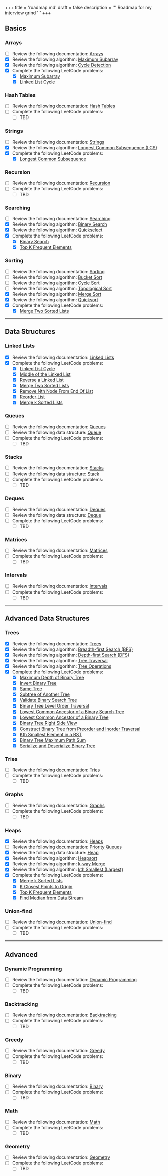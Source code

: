 +++
title = 'roadmap.md'
draft = false
description =  '''
Roadmap for my interview grind
'''
+++

## Basics

### Arrays
- [ ] Review the following documentation: [Arrays](/docs/arrays)
- [x] Review the following algorithm: [Maximum Subarray](/algorithms/maximum_subarray)
- [x] Review the following algorithm: [Cycle Detection](/algorithms/cycle_detection)
- [x] Complete the following LeetCode problems:
  - [x] [Maximum Subarray](/leetcode/maximum_subarray)
  - [x] [Linked List Cycle](/leetcode/linked_list_cycle)

### Hash Tables
- [ ] Review the following documentation: [Hash Tables](/docs/hash_tables)
- [ ] Complete the following LeetCode problems:
  - [ ] TBD

### Strings
- [ ] Review the following documentation: [Strings](/docs/strings)
- [x] Review the following algorithm: [Longest Common Subsequence (LCS)](/algorithms/longest_common_subsequence)
- [x] Complete the following LeetCode problems:
  - [x] [Longest Common Subsequence](/leetcode/longest_common_subsequence)

### Recursion
- [ ] Review the following documentation: [Recursion](/docs/recursion)
- [ ] Complete the following LeetCode problems:
  - [ ] TBD

### Searching
- [ ] Review the following documentation: [Searching](/docs/searching)
- [x] Review the following algorithm: [Binary Search](/algorithms/binary_search)
- [x] Review the following algorithm: [Quickselect](/algorithms/quickselect)
- [x] Complete the following LeetCode problems:
  - [x] [Binary Search](/leetcode/binary_search)
  - [x] [Top K Frequent Elements](leetcode/top_k_frequent_elements)

### Sorting
- [ ] Review the following documentation: [Sorting](/docs/sorting)
- [ ] Review the following algorithm: [Bucket Sort](/algorithms/bucket_sort)
- [ ] Review the following algorithm: [Cycle Sort](/algorithms/cycle_sort)
- [ ] Review the following algorithm: [Topological Sort](/algorithms/topological_sort)
- [x] Review the following algorithm: [Merge Sort](/algorithms/merge_sort)
- [x] Review the following algorithm: [Quicksort](/algorithms/quicksort)
- [x] Complete the following LeetCode problems:
  - [x] [Merge Two Sorted Lists](/leetcode/merge_two_sorted_lists)

---

## Data Structures

### Linked Lists
- [x] Review the following documentation: [Linked Lists](/docs/linked_lists)
- [x] Complete the following LeetCode problems:
  - [x] [Linked List Cycle](/leetcode/linked_list_cycle)
  - [x] [Middle of the Linked List](/leetcode/middle_of_the_linked_list)
  - [x] [Reverse a Linked List](/leetcode/reverse_linked_list)
  - [x] [Merge Two Sorted Lists](/leetcode/merge_two_sorted_lists)
  - [x] [Remove Nth Node From End Of List](/leetcode/remove_nth_node_from_end_of_list)
  - [x] [Reorder List](/leetcode/reorder_list)
  - [x] [Merge k Sorted Lists](/leetcode/merge_k_sorted_lists)

### Queues
- [ ] Review the following documentation: [Queues](/docs/queues)
- [ ] Review the following data structure: [Queue](/data-structures/queue)
- [ ] Complete the following LeetCode problems:
  - [ ] TBD

### Stacks
- [ ] Review the following documentation: [Stacks](/docs/stacks)
- [ ] Review the following data structure: [Stack](/data-structures/stack)
- [ ] Complete the following LeetCode problems:
  - [ ] TBD

### Deques
- [ ] Review the following documentation: [Deques](/docs/deques)
- [ ] Review the following data structure: [Deque](/data-structures/deque)
- [ ] Complete the following LeetCode problems:
  - [ ] TBD

### Matrices
- [ ] Review the following documentation: [Matrices](/docs/matrices)
- [ ] Complete the following LeetCode problems:
  - [ ] TBD

### Intervals
- [ ] Review the following documentation: [Intervals](/docs/intervals)
- [ ] Complete the following LeetCode problems:
  - [ ] TBD

---

## Advanced Data Structures

### Trees
- [x] Review the following documentation: [Trees](/docs/trees)
- [x] Review the following algorithm: [Breadth-first Search (BFS)](/algorithms/breadth_first_search)
- [x] Review the following algorithm: [Depth-first Search (DFS)](/algorithms/depth_first_search)
- [x] Review the following algorithm: [Tree Traversal](/algorithms/tree_traversal)
- [x] Review the following algorithm: [Tree Operations](/algorithms/tree_operations)
- [x] Complete the following LeetCode problems:
  - [x] [Maximum Depth of Binary Tree](/leetcode/maximum_depth_of_binary_tree)
  - [x] [Invert Binary Tree](/leetcode/invert_binary_tree)
  - [x] [Same Tree](/leetcode/same_tree)
  - [x] [Subtree of Another Tree](/leetcode/subtree_of_another_tree)
  - [x] [Validate Binary Search Tree](/leetcode/validate_binary_search_tree)
  - [x] [Binary Tree Level Order Traversal](/leetcode/binary_tree_level_order_traversal)
  - [x] [Lowest Common Ancestor of a Binary Search Tree](/leetcode/lowest_common_ancestor_of_a_binary_search_tree)
  - [x] [Lowest Common Ancestor of a Binary Tree](/leetcode/lowest_common_ancestor_of_a_binary_tree)
  - [x] [Binary Tree Right Side View](/leetcode/binary_tree_right_side_view)
  - [x] [Construct Binary Tree from Preorder and Inorder Traversal](/leetcode/construct_binary_tree_from_preorder_and_inorder_traversal)
  - [x] [Kth Smallest Element in a BST](/leetcode/kth_smallest_element_in_a_bst)
  - [x] [Binary Tree Maximum Path Sum](/leetcode/binary_tree_maximum_path_sum)
  - [x] [Serialize and Deserialize Binary Tree](/leetcode/serialize_and_deserialize_binary_tree)

### Tries
- [ ] Review the following documentation: [Tries](/docs/tries)
- [ ] Complete the following LeetCode problems:
  - [ ] TBD

### Graphs
- [ ] Review the following documentation: [Graphs](/docs/graphs)
- [ ] Complete the following LeetCode problems:
  - [ ] TBD

### Heaps
- [x] Review the following documentation: [Heaps](/docs/heaps)
- [ ] Review the following documentation: [Priority Queues](/docs/priority_queues)
- [x] Review the following data structure: [Heap](/data-structures/heap)
- [x] Review the following algorithm: [Heapsort](/algorithms/heapsort)
- [x] Review the following algorithm: [k-way Merge](/algorithms/k_way_merge)
- [x] Review the following algorithm: [kth Smallest (Largest)](/algorithms/kth_smallest)
- [x] Complete the following LeetCode problems:
  - [x] [Merge k Sorted Lists](leetcode/merge_k_sorted_lists)
  - [x] [K Closest Points to Origin](/leetcode/k_closest_points_to_origin)
  - [x] [Top K Frequent Elements](leetcode/top_k_frequent_elements)
  - [x] [Find Median from Data Stream](leetcode/find_median_from_data_stream)

### Union-find
- [ ] Review the following documentation: [Union-find](/docs/union_find)
- [ ] Complete the following LeetCode problems:
  - [ ] TBD

---

## Advanced

### Dynamic Programming
- [ ] Review the following documentation: [Dynamic Programming](/docs/dynamic_programming)
- [ ] Complete the following LeetCode problems:
  - [ ] TBD

### Backtracking
- [ ] Review the following documentation: [Backtracking](/docs/backtracking)
- [ ] Complete the following LeetCode problems:
  - [ ] TBD

### Greedy
- [ ] Review the following documentation: [Greedy](/docs/greedy)
- [ ] Complete the following LeetCode problems:
  - [ ] TBD

### Binary
- [ ] Review the following documentation: [Binary](/docs/binary)
- [ ] Complete the following LeetCode problems:
  - [ ] TBD

### Math
- [ ] Review the following documentation: [Math](/docs/math)
- [ ] Complete the following LeetCode problems:
  - [ ] TBD

### Geometry
- [ ] Review the following documentation: [Geometry](/docs/geometry)
- [ ] Complete the following LeetCode problems:
  - [ ] TBD
